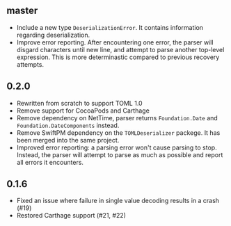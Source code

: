 ## master

- Include a new type `DeserializationError`. It contains information regarding
  deserialization.
- Improve error reporting. After encountering one error, the parser will
  disgard characters until new line, and attempt to parse another top-level
  expression. This is more determinastic compared to previous recovery attempts.

## 0.2.0

- Rewritten from scratch to support TOML 1.0
- Remove support for CocoaPods and Carthage
- Remove dependency on NetTime, parser returns `Foundation.Date` and
  `Foundation.DateComponents` instead.
- Remove SwiftPM dependency on the `TOMLDeserializer` packege. It has been
  merged into the same project.
- Improved error reporting: a parsing error won't cause parsing to stop.
  Instead, the parser will attempt to parse as much as possible and report all
  errors it encounters.

## 0.1.6

- Fixed an issue where failure in single value decoding results in a crash (#19)
- Restored Carthage support (#21, #22)
